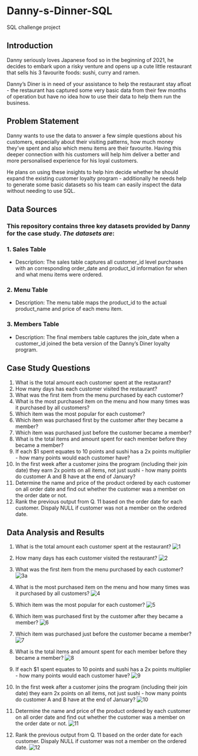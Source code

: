 # Danny-s-Dinner-SQL
SQL challenge project
## Introduction
Danny seriously loves Japanese food so in the beginning of 2021, he decides to embark upon a risky venture and opens up a cute little restaurant that sells his 3 favourite foods: sushi, curry and ramen.

Danny’s Diner is in need of your assistance to help the restaurant stay afloat - the restaurant has captured some very basic data from their few months of operation but have no idea how to use their data to help them run the business.
## Problem Statement
Danny wants to use the data to answer a few simple questions about his customers, especially about their visiting patterns, how much money they’ve spent and also which menu items are their favourite. Having this deeper connection with his customers will help him deliver a better and more personalised experience for his loyal customers.

He plans on using these insights to help him decide whether he should expand the existing customer loyalty program - additionally he needs help to generate some basic datasets so his team can easily inspect the data without needing to use SQL.
## Data Sources
### This repository contains three key datasets provided by Danny for the case study. _The datasets are_:
### 1. Sales Table
  * Description: The sales table captures all customer_id level purchases with an corresponding order_date and product_id information for when and what menu items were ordered.
### 2. Menu Table
  * Description: The menu table maps the product_id to the actual product_name and price of each menu item.
### 3. Members Table
  * Description: The final members table captures the join_date when a customer_id joined the beta version of the Danny’s Diner loyalty program.
## Case Study Questions
1.  What is the total amount each customer spent at the restaurant?
2.  How many days has each customer visited the restaurant?
3.  What was the first item from the menu purchased by each customer?
4.  What is the most purchased item on the menu and how many times was it purchased by all customers?
5.  Which item was the most popular for each customer?
6.  Which item was purchased first by the customer after they became a member?
7.  Which item was purchased just before the customer became a member?
8.  What is the total items and amount spent for each member before they became a member?
9.  If each $1 spent equates to 10 points and sushi has a 2x points multiplier - how many points would each customer have?
10. In the first week after a customer joins the program (including their join date) they earn 2x points on all items, not just sushi - how many points do customer A and B have at the end of January?
11. Determine the name and price of the product ordered by each customer on all order date and find out whether the customer was a member on the order date or not.
12. Rank the previous output from Q. 11 based on the order date for each customer. Dispaly NULL if customer was not a member on the ordered date.

## Data Analysis and Results
1.  What is the total amount each customer spent at the restaurant?
  ![1](https://github.com/user-attachments/assets/859af596-32d8-4efe-98bb-012d57d26b26)

3.  How many days has each customer visited the restaurant?
  ![2](https://github.com/user-attachments/assets/6fc51192-5b5c-4ba1-84aa-e67ca410b298)

4.  What was the first item from the menu purchased by each customer?
   ![3a](https://github.com/user-attachments/assets/1de3532c-6348-49d7-981c-0678a6bde373)

5.  What is the most purchased item on the menu and how many times was it purchased by all customers?
   ![4](https://github.com/user-attachments/assets/18771932-f59a-4a5e-8c8c-670dc96d4051)

6.  Which item was the most popular for each customer?
   ![5](https://github.com/user-attachments/assets/c3899d39-7212-4eb5-9701-f188582a76dc)

7.  Which item was purchased first by the customer after they became a member?
   ![6](https://github.com/user-attachments/assets/3b038be4-af4d-4985-b47a-91b7016c5e7d)

8.  Which item was purchased just before the customer became a member?
   ![7](https://github.com/user-attachments/assets/eee73600-a7f1-44fa-a346-353c2e04e165)

9.  What is the total items and amount spent for each member before they became a member?
   ![8](https://github.com/user-attachments/assets/48a7f33a-384a-4b5a-8d49-cd9b34a0b5b6)

10.  If each $1 spent equates to 10 points and sushi has a 2x points multiplier - how many points would each customer have?
![9](https://github.com/user-attachments/assets/da89ff3b-f389-419b-b681-4bd8644cd82d)

11. In the first week after a customer joins the program (including their join date) they earn 2x points on all items, not just sushi - how many points do customer A and B have at the end of January?
  ![10](https://github.com/user-attachments/assets/8e7ca941-faf8-419a-bbcd-289c215636aa)

12. Determine the name and price of the product ordered by each customer on all order date and find out whether the customer was a member on the order date or not.
![11](https://github.com/user-attachments/assets/546f016f-a61a-49bc-abf6-f8eae16340ed)

13. Rank the previous output from Q. 11 based on the order date for each customer. Dispaly NULL if customer was not a member on the ordered date.
![12](https://github.com/user-attachments/assets/828e314c-8843-4717-a381-0bd12c0e3935)
